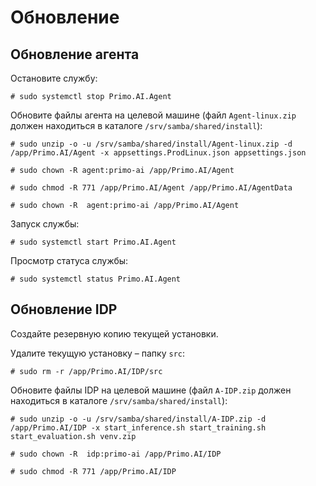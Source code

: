 # Обновление

## Обновление агента
Остановите службу:
```
# sudo systemctl stop Primo.AI.Agent
```

Обновите файлы агента на целевой машине (файл `Agent-linux.zip` должен находиться в каталоге `/srv/samba/shared/install`):
```
# sudo unzip -o -u /srv/samba/shared/install/Agent-linux.zip -d /app/Primo.AI/Agent -x appsettings.ProdLinux.json appsettings.json

# sudo chown -R agent:primo-ai /app/Primo.AI/Agent

# sudo chmod -R 771 /app/Primo.AI/Agent /app/Primo.AI/AgentData

# sudo chown -R  agent:primo-ai /app/Primo.AI/Agent
```

Запуск службы:
```
# sudo systemctl start Primo.AI.Agent
```
Просмотр статуса службы:
```
# sudo systemctl status Primo.AI.Agent
```

## Обновление IDP

Создайте резервную копию текущей установки. 

Удалите текущую установку – папку `src`:
```
# sudo rm -r /app/Primo.AI/IDP/src
```

Обновите файлы IDP на целевой машине (файл `A-IDP.zip` должен находиться в каталоге `/srv/samba/shared/install`):
```
# sudo unzip -o -u /srv/samba/shared/install/A-IDP.zip -d /app/Primo.AI/IDP -x start_inference.sh start_training.sh  start_evaluation.sh venv.zip

# sudo chown -R  idp:primo-ai /app/Primo.AI/IDP

# sudo chmod -R 771 /app/Primo.AI/IDP
```
